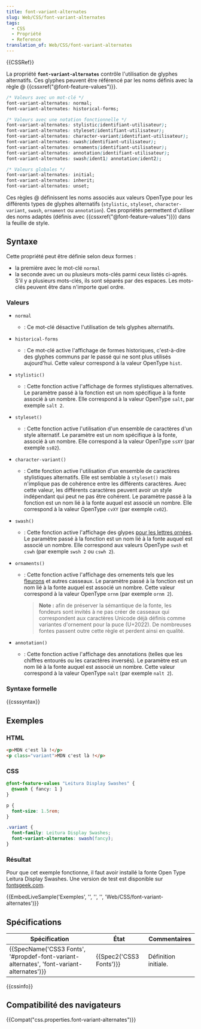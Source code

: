 ```yaml
---
title: font-variant-alternates
slug: Web/CSS/font-variant-alternates
tags:
  - CSS
  - Propriété
  - Reference
translation_of: Web/CSS/font-variant-alternates
---
```

{{CSSRef}}

La propriété **`font-variant-alternates`** contrôle l'utilisation de glyphes alternatifs. Ces glyphes peuvent être référencé par les noms définis avec la règle @ {{cssxref("@font-feature-values")}}.

```css
/* Valeurs avec un mot-clé */
font-variant-alternates: normal;
font-variant-alternates: historical-forms;

/* Valeurs avec une notation fonctionnelle */
font-variant-alternates: stylistic(identifiant-utilisateur);
font-variant-alternates: styleset(identifiant-utilisateur);
font-variant-alternates: character-variant(identifiant-utilisateur);
font-variant-alternates: swash(identifiant-utilisateur);
font-variant-alternates: ornaments(identifiant-utilisateur);
font-variant-alternates: annotation(identifiant-utilisateur);
font-variant-alternates: swash(ident1) annotation(ident2);

/* Valeurs globales */
font-variant-alternates: initial;
font-variant-alternates: inherit;
font-variant-alternates: unset;
```

Ces règles @ définissent les noms associés aux valeurs OpenType pour les différents types de glyphes alternatifs (`stylistic`, `styleset`, `character-variant`, `swash`, `ornament` ou `annotation`). Ces propriétés permettent d'utiliser des noms adaptés (définis avec {{cssxref("@font-feature-values")}}) dans la feuille de style.

## Syntaxe

Cette propriété peut être définie selon deux formes :

- la première avec le mot-clé `normal`
- la seconde avec un ou plusieurs mots-clés parmi ceux listés ci-aprés. S'il y a plusieurs mots-clés, ils sont séparés par des espaces. Les mots-clés peuvent être dans n'importe quel ordre.

### Valeurs

- `normal`
  - : Ce mot-clé désactive l'utilisation de tels glyphes alternatifs.
- `historical-forms`
  - : Ce mot-clé active l'affichage de formes historiques, c'est-à-dire des glyphes communs par le passé qui ne sont plus utilisés aujourd'hui. Cette valeur correspond à la valeur OpenType `hist`.
- `stylistic()`
  - : Cette fonction active l'affichage de formes stylistiques alternatives. Le paramètre passé à la fonction est un nom spécifique à la fonte associé à un nombre. Elle correspond à la valeur OpenType `salt`, par exemple `salt 2`.
- `styleset()`
  - : Cette fonction active l'utilisation d'un ensemble de caractères d'un style alternatif. Le paramètre est un nom spécifique à la fonte, associé à un nombre. Elle correspond à la valeur OpenType `ssXY` (par exemple `ss02`).
- `character-variant()`
  - : Cette fonction active l'utilisation d'un ensemble de caractères stylistiques alternatifs. Elle est semblable à `styleset()` mais n'implique pas de cohérence entre les différents caractères. Avec cette valeur, les différents caractères peuvent avoir un style indépendant qui peut ne pas être cohérent. Le paramètre passé à la fonction est un nom lié à la fonte auquel est associé un nombre. Elle correspond à la valeur OpenType `cvXY` (par exemple `cv02`).
- `swash()`
  - : Cette fonction active l'affichage des glypes [pour les lettres ornées](https://fr.wikipedia.org/wiki/Lettre_orn%C3%A9e). Le paramètre passé à la fonction est un nom lié à la fonte auquel est associé un nombre. Elle correspond aux valeurs OpenType `swsh` et `cswh` (par exemple `swsh 2` ou `cswh 2`).
- `ornaments()`

  - : Cette fonction active l'affichage des ornements tels que les [fleurons](<https://fr.wikipedia.org/wiki/Fleuron_(typographie)>) et autres casseaux. Le paramètre passé à la fonction est un nom lié à la fonte auquel est associé un nombre. Cette valeur correspond à la valeur OpenType `ornm` (par exemple `ornm 2`).

    > **Note :** afin de préserver la sémantique de la fonte, les fondeurs sont invités à ne pas créer de casseaux qui correspondent aux caractères Unicode déjà définis comme variantes d'ornement pour la puce (U+2022). De nombreuses fontes passent outre cette règle et perdent ainsi en qualité.

- `annotation()`
  - : Cette fonction active l'affichage des annotations (telles que les chiffres entourés ou les caractères inversés). Le paramètre est un nom lié à la fonte auquel est associé un nombre. Cette valeur correspond à la valeur OpenType `nalt` (par exemple `nalt 2`).

### Syntaxe formelle

{{csssyntax}}

## Exemples

### HTML

```html
<p>MDN c'est là !</p>
<p class="variant">MDN c'est là !</p>
```

### CSS

```css
@font-feature-values "Leitura Display Swashes" {
  @swash { fancy: 1 }
}

p {
  font-size: 1.5rem;
}

.variant {
  font-family: Leitura Display Swashes;
  font-variant-alternates: swash(fancy);
}
```

### Résultat

Pour que cet exemple fonctionne, il faut avoir installé la fonte Open Type Leitura Display Swashes. Une version de test est disponible sur [fontsgeek.com](https://fontsgeek.com).

{{EmbedLiveSample('Exemples', '', '', '', 'Web/CSS/font-variant-alternates')}}

## Spécifications

| Spécification                                                                                                            | État                             | Commentaires         |
| ------------------------------------------------------------------------------------------------------------------------ | -------------------------------- | -------------------- |
| {{SpecName('CSS3 Fonts', '#propdef-font-variant-alternates', 'font-variant-alternates')}} | {{Spec2('CSS3 Fonts')}} | Définition initiale. |

{{cssinfo}}

## Compatibilité des navigateurs

{{Compat("css.properties.font-variant-alternates")}}
